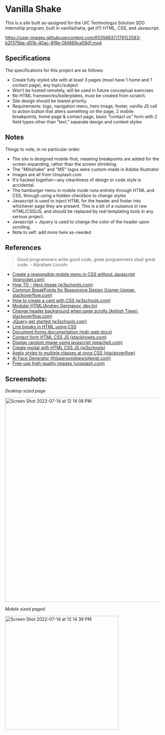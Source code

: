 # Vanilla Shake

This is a site built as-assigned for the UIC Technologys Solution SDD internship program, built in vanilla(haha, get it?) HTML, CSS, and Javascript.

https://user-images.githubusercontent.com/65358837/179122583-b2f375be-d01b-40ac-8f9e-0bf469ca59d1.mp4

## Specifications
The specifications for this project are as follows:
- Create fully styled site with at least 3 pages (must have 1 home and 1 contact page), any topic/subject
- Won’t be hosted remotely, will be used in future conceptual exercises
- No HTML frameworks/boilerplates, must be created from scratch.
- Site design should be lowest priority.
- Requirements: logo, navigation menu, hero image, footer, vanilla JS call to action button that alters something on the page, 2 mobile breakpoints, home page & contact page, basic “contact us” form with 2 field types other than “text,” separate design and content styles

## Notes
Things to note, in no particular order:
- The site is designed mobile-first, meaning breakpoints are added for the screen expanding, rather than the screen shrinking.
- The "Milkshake" and "MS" logos were custom-made in Adobe Illustrator
- Images are all from Unsplash.com
- It's hacked together—any cleanliness of design or code style is accidental.
- The hamburger menu in mobile mode runs entirely through HTML and CSS, through using a hidden checkbox to change styles
- Javascript is used to inject HTML for the header and footer into whichever page they are present. This is a bit of a nuisance in raw HTML/CSS/JS, and should be replaced by real templating tools in any serious project.
- Javascript + Jquery is used to change the color of the header upon scrolling.
- Note to self: add more here as-needed

## References
> Good programmers write good code, great programmers steal great code. - Abraham Lincoln

- [Create a responsible mobile menu in CSS without Javascript (logrocket.com)](https://blog.logrocket.com/create-responsive-mobile-menu-with-css-no-javascript/)
- [How TO - Hero Image (w3schools.com)](https://www.w3schools.com/howto/howto_css_hero_image.asp)
- [Common BreakPoints for Responsive Design (Usmer Usman, stackoverflow.com)](https://stackoverflow.com/questions/62113126/common-breakpoints-for-reponsive-design)
- [How to create a card with CSS (w3schools.com)](https://www.w3schools.com/howto/howto_css_cards.asp)
- [Modular HTML(Andrey Germanov, dev.to)](https://dev.to/andreygermanov/modular-html-19o6)
- [Change header background when page scrolls (Ashish Tiwari, stackoverflow.com)](https://stackoverflow.com/questions/28266651/change-header-background-colour-when-page-scrolls)
- [JQuery get started (w3schools.com)](https://www.w3schools.com/jquery/jquery_get_started.asp)
- [Line breaks in HTML using CSS](https://stackoverflow.com/questions/65849/how-to-insert-line-breaks-in-html-documents-using-css)
- [Document.forms documentation (mdn web docs)](https://developer.mozilla.org/en-US/docs/Web/API/Document/forms)
- [Contact form HTML CSS JS (stackhowto.com)](https://stackhowto.com/contact-form-with-html-css-and-javascript/)
- [Display random image using javascript (peachpit.com)](https://www.peachpit.com/articles/article.aspx?p=1745123&seqNum=10)
- [Create modal with HTML CSS JS (w3schools)](https://www.w3schools.com/w3css/w3css_modal.asp)
- [Apply styles to multiple classes at once CSS (stackoverflow)](https://stackoverflow.com/questions/2099252/how-can-i-apply-styles-to-multiple-classes-at-once)
- [AI Face Generator (thispersondoesnotexist.com)](https://thispersondoesnotexist.com/)
- [Free-use high-quality images (unsplash.com)](https://unsplash.com)


## Screenshots:

*Desktop sized page*

<img width="662" alt="Screen Shot 2022-07-14 at 12 14 08 PM" src="https://user-images.githubusercontent.com/65358837/179043354-79127cdb-190c-4e61-bbeb-dd258ef546c4.png">

*Mobile sized paged*

<img width="369" alt="Screen Shot 2022-07-14 at 12 14 39 PM" src="https://user-images.githubusercontent.com/65358837/179043454-70a641aa-7f76-4e54-9ba6-15b8633e0c62.png">
